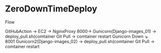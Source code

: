 # ZeroDownTimeDeploy

Flow

GitHubAction -> EC2 -> NginxProxy 8000-> Gunicorn(Django-images_01) -> deploy_pull.sh(comtainer Git Pull -> comtainer restart
                       Gunicorn Down ↘︎  
                                  8001  Gunicorn2(Django-images_02) -> deploy_pull.sh(comtainer Git Pull -> comtainer restart
